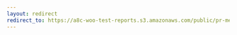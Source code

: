 ```yaml
---
layout: redirect
redirect_to: https://a8c-woo-test-reports.s3.amazonaws.com/public/pr-merge/37714/e2e/index.html
---
```


